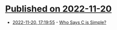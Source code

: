 # [Published on 2022-11-20](index.md)

* [2022-11-20, 17:19:55](https://lobste.rs/s/v8vipf/who_says_c_is_simple) - [Who Says C is Simple?](https://cil-project.github.io/cil/doc/html/cil/cil016.html)
